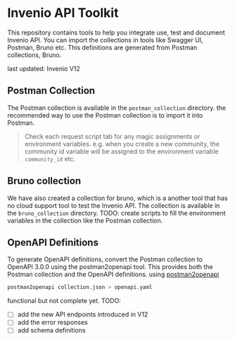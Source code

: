 # Invenio API Toolkit

This repository contains tools to help you integrate use, test and document Invenio API.
You can import the collections in tools like Swagger UI, Postman, Bruno etc.
This definitions are generated from Postman collections, Bruno.

last updated: Invenio V12

## Postman Collection

The Postman collection is available in the `postman_collection` directory.
the recommended way to use the Postman collection is to import it into Postman.
> Check each request script tab for any magic assignments or environment variables.
> e.g. when you create a new community, the community id variable will be assigned to the environment variable `community_id` etc.

## Bruno collection

We have also created a collection for bruno, which is a another tool that has no cloud support tool to test the Invenio API.
The collection is available in the `bruno_collection` directory.
TODO: create scripts to fill the environment variables in the collection like the Postman collection.

## OpenAPI Definitions

To generate OpenAPI definitions, convert the Postman collection to OpenAPI 3.0.0 using the postman2openapi tool. This provides both the Postman collection and the OpenAPI definitions.
using [postman2openapi](https://github.com/kevinswiber/postman2openapi)

```bash
postman2openapi collection.json > openapi.yaml
```

functional but not complete yet.
TODO:

- [ ] add the new API endpoints introduced in V12
- [ ] add the error responses
- [ ] add schema definitions
